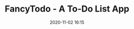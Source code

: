 ---
title: "FancyTodo - A To-Do List App"
layout: post
date: 2020-11-02 16:15
projects: true
hidden: true # don't count this post in blog pagination
category: project
externalLink: https://fancytodo-294212.web.app/
---